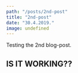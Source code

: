 ```yaml
---
path: "/posts/2nd-post"
title: "2nd-post"
date: "30.4.2019."
image: undefined
---
```


Testing the 2nd blog-post.

## IS IT WORKING??

